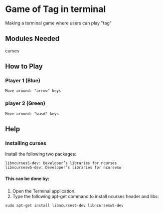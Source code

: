 # Game of Tag in terminal
Making a terminal game where users can play "tag"

## Modules Needed
  curses
  
## How to Play
  ### Player 1 (Blue)
    Move around: "arrow" keys 
    
  ### player 2 (Green)
    Move around: "wasd" keys

## Help
  ### Installing curses
  Install the following two packages: 
  ```
  libncurses5-dev: Developer’s libraries for ncurses
  libncursesw5-dev: Developer’s libraries for ncursesw
  ```
  #### This can be done by:
  #####
  1. Open the Terminal application.
  2. Type the following apt-get command to install ncurses header and libs: 
  ```
  sudo apt-get install libncurses5-dev libncursesw5-dev
  ```

